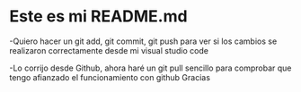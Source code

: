 # Este es mi README.md
-Quiero hacer un git add, git commit, git push para ver si los cambios se realizaron correctamente desde mi visual studio code


-Lo corrijo desde Github, ahora haré un git pull sencillo para comprobar que tengo afianzado el funcionamiento con github
Gracias
